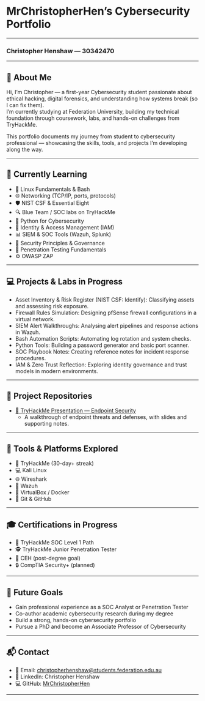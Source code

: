 # MrChristopherHen’s Cybersecurity Portfolio

---

### Christopher Henshaw — 30342470

---

## 👋 About Me

Hi, I’m Christopher — a first-year Cybersecurity student passionate about ethical hacking, digital forensics, and understanding how systems break (so I can fix them).  
I’m currently studying at Federation University, building my technical foundation through coursework, labs, and hands-on challenges from TryHackMe.

This portfolio documents my journey from student to cybersecurity professional — showcasing the skills, tools, and projects I’m developing along the way.

---

## 🧩 Currently Learning
- 🐧 Linux Fundamentals & Bash  
- 🌐 Networking (TCP/IP, ports, protocols)  
- 🛡️ NIST CSF & Essential Eight  
- 🔍 Blue Team / SOC labs on TryHackMe  
- 🐍 Python for Cybersecurity  
- 🔐 Identity & Access Management (IAM)  
- 📊 SIEM & SOC Tools (Wazuh, Splunk)  
- 🧱 Security Principles & Governance  
- 🧨 Penetration Testing Fundamentals  
- ⚙️ OWASP ZAP  

---

## 💻 Projects & Labs in Progress
- Asset Inventory & Risk Register (NIST CSF: Identify): Classifying assets and assessing risk exposure.  
- Firewall Rules Simulation: Designing pfSense firewall configurations in a virtual network.  
- SIEM Alert Walkthroughs: Analysing alert pipelines and response actions in Wazuh.  
- Bash Automation Scripts: Automating log rotation and system checks.  
- Python Tools: Building a password generator and basic port scanner.  
- SOC Playbook Notes: Creating reference notes for incident response procedures.  
- IAM & Zero Trust Reflection: Exploring identity governance and trust models in modern environments.  

---

## 🧩 Project Repositories
- [🎤 TryHackMe Presentation — Endpoint Security](https://github.com/MrChristopherHen/tryhackme-presentation)
  - A walkthrough of endpoint threats and defenses, with slides and supporting notes.

---

## 🧰 Tools & Platforms Explored
- 🧠 TryHackMe (30-day+ streak)  
- 💻 Kali Linux  
- 🌐 Wireshark  
- 🧱 Wazuh  
- 🧩 VirtualBox / Docker  
- 🔧 Git & GitHub  

---

## 🎓 Certifications in Progress
- 🧠 TryHackMe SOC Level 1 Path  
- 🕵️ TryHackMe Junior Penetration Tester  
- 💼 CEH (post-degree goal)  
- 🔒 CompTIA Security+ (planned)  

---

## 🚀 Future Goals
- Gain professional experience as a SOC Analyst or Penetration Tester  
- Co-author academic cybersecurity research during my degree  
- Build a strong, hands-on cybersecurity portfolio  
- Pursue a PhD and become an Associate Professor of Cybersecurity  

---

## 📬 Contact
- 📧 Email: [christopherhenshaw@students.federation.edu.au](mailto:christopherhenshaw@students.federation.edu.au)  
- 🔗 LinkedIn: Christopher Henshaw  
- 💻 GitHub: [MrChristopherHen](https://github.com/MrChristopherHen)

---
